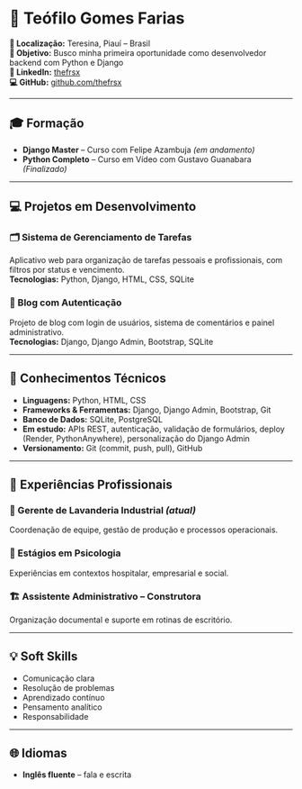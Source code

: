 # 📌 Teófilo Gomes Farias

**📍 Localização:** Teresina, Piauí – Brasil  
**🎯 Objetivo:** Busco minha primeira oportunidade como desenvolvedor backend com Python e Django  
**🔗 LinkedIn:** [thefrsx](https://www.linkedin.com/in/thefrsx)  
**💻 GitHub:** [github.com/thefrsx](https://github.com/thefrsx)

---

## 🎓 Formação

- **Django Master** – Curso com Felipe Azambuja *(em andamento)*
- **Python Completo** – Curso em Vídeo com Gustavo Guanabara *(Finalizado)*

---

## 💻 Projetos em Desenvolvimento

### 🗂 Sistema de Gerenciamento de Tarefas
Aplicativo web para organização de tarefas pessoais e profissionais, com filtros por status e vencimento.  
**Tecnologias:** Python, Django, HTML, CSS, SQLite

### 📝 Blog com Autenticação
Projeto de blog com login de usuários, sistema de comentários e painel administrativo.  
**Tecnologias:** Django, Django Admin, Bootstrap, SQLite

---

## 🧠 Conhecimentos Técnicos

- **Linguagens:** Python, HTML, CSS
- **Frameworks & Ferramentas:** Django, Django Admin, Bootstrap, Git
- **Banco de Dados:** SQLite, PostgreSQL
- **Em estudo:** APIs REST, autenticação, validação de formulários, deploy (Render, PythonAnywhere), personalização do Django Admin
- **Versionamento:** Git (commit, push, pull), GitHub

---

## 💼 Experiências Profissionais

### 👔 Gerente de Lavanderia Industrial *(atual)*
Coordenação de equipe, gestão de produção e processos operacionais.

### 🧠 Estágios em Psicologia
Experiências em contextos hospitalar, empresarial e social.

### 🏗 Assistente Administrativo – Construtora
Organização documental e suporte em rotinas de escritório.

---

## 💡 Soft Skills

- Comunicação clara  
- Resolução de problemas  
- Aprendizado contínuo  
- Pensamento analítico  
- Responsabilidade

---

## 🌐 Idiomas

- **Inglês fluente** – fala e escrita
